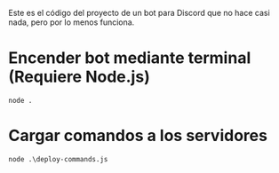 Este es el código del proyecto de un bot para Discord que no hace casi nada, pero por lo menos funciona.

# Encender bot mediante terminal (Requiere Node.js)
    node .

# Cargar comandos a los servidores
    node .\deploy-commands.js